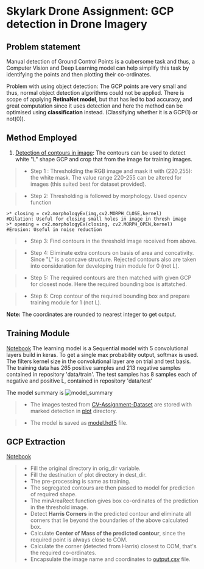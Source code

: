 # Skylark Drone Assignment: GCP detection in Drone Imagery

## Problem statement
Manual detection of Ground Control Points is a cubersome task and thus, a Computer Vision and Deep Learning model can help simplify this task by identifying the points and then plotting their co-ordinates.

Problem with using object detection: The GCP points are very small and thus, normal object detection algorithms could not be applied. There is scope of applying <strong>RetinaNet model</strong>, but that has led to bad accuracy, and great computation since it uses detection and here the method can be optimised using <strong>classification</strong> instead. (Classifying whether it is a GCP(1) or not(0)).

## Method Employed


1. <a href='image_process.py'>Detection of contours in image</a>: The contours can be used to detect white "L" shape GCP and crop that from the image for training images.

>* Step 1 : Thresholding the RGB image and mask it with (220,255): the white mask. The value range 220-255 can be altered for images (this suited best for dataset provided).

>* Step 2: Thresholding is followed by morphology. Used opencv function

~~~~
>* closing = cv2.morphologyEx(img,cv2.MORPH_CLOSE,kernel)       #Dilation: Useful for closing small holes in image in thresh image
>* opening = cv2.morphologyEx(closing, cv2.MORPH_OPEN,kernel)   #Erosion: Useful in noise reduction
~~~~

>* Step 3: Find contours in the threshold image received from above.

>* Step 4: Eliminate extra contours on basis of area and concativity. Since "L" is a concave structure. Rejected contours also are taken into consideration for developing train module for 0 (not L).

>* Step 5: The required contours are then matched with given GCP for closest node. Here the required bounding box is attatched.

>* Step 6: Crop contour of the required bounding box and prepare  training module for 1 (not L).

<strong>Note:</strong> The coordinates are rounded to nearest integer to get output.

## Training Module
<a href='training.ipynb'>Notebook</a>
The learning model is a Sequential model with 5 convolutional layers build in keras.  To get a single max probability output, softmax is used. The filters kernel size in the convolutional layer are on trial and test basis. The training data has 265 positive samples and 213 negative samples contained in repository 'data/train'. The test samples has 8 samples each of negative and positive L, contained in repository 'data/test'
    
The model summary is
![model_summary](test_images/model_summary.png)

>* The images tested from <a href='CV-Assignment-Dataset'>CV-Assignment-Dataset</a> are stored with marked detection in <a href='/plot'>plot</a> directory.

>* The model is saved as <a href='model.hdf5'>model.hdf5</a> file.

## GCP Extraction
<a href='gcp_extraction.ipynb'>Notebook</a>

>* Fill the original directory in orig_dir variable.
>* Fill the destination of plot directory in dest_dir.
>* The pre-processing is same as training.
>* The segregated contours are then passed to model for prediction of required shape.
>* The minAreaRect function gives box co-ordinates of the prediction in the threshold image.
>* Detect <strong>Harris Corners</strong> in the predicted contour and eliminate all corners that lie beyond the boundaries of the above calculated box.
>* Calculate <strong>Center of Mass of the predicted contour</strong>, since the  required point is always close to COM.
>* Calculate the corner (detected from Harris) closest to COM, that's the required co-ordinates.
>* Encapsulate the image name and coordinates to <a href='output.csv'>output.csv</a> file.